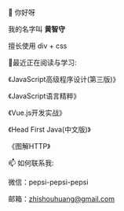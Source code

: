

<!--
**zhishouH/zhishouH** is a ✨ _special_ ✨ repository because its `README.md` (this file) appears on your GitHub profile.

Here are some ideas to get you started:

- 🔭 I’m currently working on ...
- 🌱 I’m currently learning ...
- 👯 I’m looking to collaborate on ...
- 🤔 I’m looking for help with ...
- 💬 Ask me about ...
- 📫 How to reach me: ...
- 😄 Pronouns: ...
- ⚡ Fun fact: ...
-->
👋 你好呀

我的名字叫 <b>黄智守</b>

擅长使用 div + css

🌱最近正在阅读与学习:

《JavaScript高级程序设计(第三版)》

《JavaScript语言精粹》

《Vue.js开发实战》

《Head First Java(中文版)》

《图解HTTP》

📫 如何联系我:

微信：pepsi-pepsi-pepsi

邮箱：zhishouhuang@gmail.com
